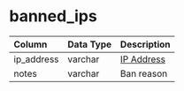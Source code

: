 # banned_ips

| Column | Data Type | Description |
| :--- | :--- | :--- |
| ip_address | varchar | [IP Address](../../../schema/categories/account/account_ip.md) |
| notes | varchar | Ban reason |

